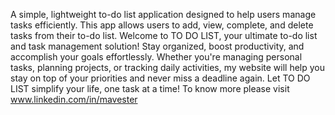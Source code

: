 A simple, lightweight to-do list application designed to help users manage tasks efficiently. This app allows users to add, view, complete, and delete tasks from their to-do list.
Welcome to TO DO LIST, your ultimate to-do list and task management solution! Stay organized, boost productivity, and accomplish your goals effortlessly. Whether you're managing personal tasks, planning projects, or tracking daily activities, my website will help you stay on top of your priorities and never miss a deadline again. Let TO DO LIST simplify your life, one task at a time!
To know more please visit www.linkedin.com/in/mavester
